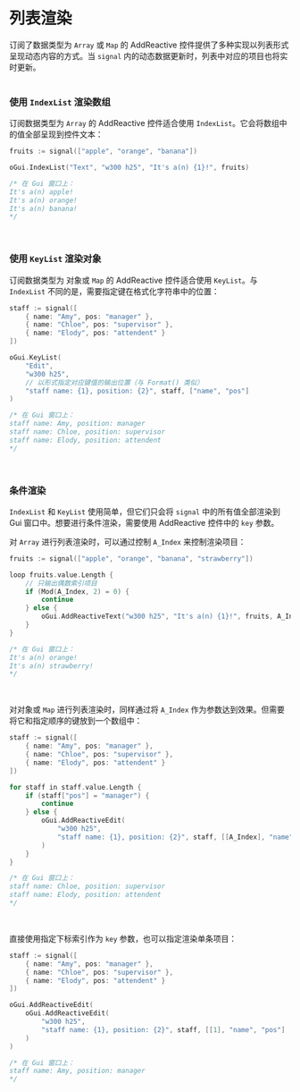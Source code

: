 # 列表渲染

订阅了数据类型为 `Array` 或 `Map` 的 AddReactive 控件提供了多种实现以列表形式呈现动态内容的方式。当 `signal` 内的动态数据更新时，列表中对应的项目也将实时更新。
<br>
<br>

### 使用 `IndexList` 渲染数组

订阅数据类型为 `Array` 的 AddReactive 控件适合使用 `IndexList`。它会将数组中的值全部呈现到控件文本：

```go
fruits := signal(["apple", "orange", "banana"])

oGui.IndexList("Text", "w300 h25", "It's a(n) {1}!", fruits)

/* 在 Gui 窗口上：
It's a(n) apple!
It's a(n) orange!
It's a(n) banana!
*/
```

<br>

### 使用 `KeyList` 渲染对象

订阅数据类型为 对象或 `Map` 的 AddReactive 控件适合使用 `KeyList`。与 `IndexList` 不同的是，需要指定键在格式化字符串中的位置：

```go
staff := signal([
    { name: "Amy", pos: "manager" },
    { name: "Chloe", pos: "supervisor" },
    { name: "Elody", pos: "attendent" }
])

oGui.KeyList(
    "Edit",
    "w300 h25",
    // 以形式指定对应键值的输出位置（与 Format() 类似）
    "staff name: {1}, position: {2}", staff, ["name", "pos"]
)

/* 在 Gui 窗口上：
staff name: Amy, position: manager
staff name: Chloe, position: supervisor
staff name: Elody, position: attendent
*/
```

<br>

### 条件渲染

`IndexList` 和 `KeyList` 使用简单，但它们只会将 `signal` 中的所有值全部渲染到 Gui 窗口中。想要进行条件渲染，需要使用 AddReactive 控件中的 `key` 参数。

对 `Array` 进行列表渲染时，可以通过控制 `A_Index` 来控制渲染项目：

```go
fruits := signal(["apple", "orange", "banana", "strawberry"])

loop fruits.value.Length {
    // 只输出偶数索引项目
    if (Mod(A_Index, 2) = 0) {
        continue
    } else {
        oGui.AddReactiveText("w300 h25", "It's a(n) {1}!", fruits, A_Index)
    }
}

/* 在 Gui 窗口上：
It's a(n) orange!
It's a(n) strawberry!
*/
```

<br>

对对象或 `Map` 进行列表渲染时，同样通过将 `A_Index` 作为参数达到效果。但需要将它和指定顺序的键放到一个数组中：

```go
staff := signal([
    { name: "Amy", pos: "manager" },
    { name: "Chloe", pos: "supervisor" },
    { name: "Elody", pos: "attendent" }
])

for staff in staff.value.Length {
    if (staff["pos"] = "manager") {
        continue
    } else {
        oGui.AddReactiveEdit(
            "w300 h25",
            "staff name: {1}, position: {2}", staff, [[A_Index], "name", "pos"]
        )
    }
}

/* 在 Gui 窗口上：
staff name: Chloe, position: supervisor
staff name: Elody, position: attendent
*/
```

<br>

直接使用指定下标索引作为 `key` 参数，也可以指定渲染单条项目：

```go
staff := signal([
    { name: "Amy", pos: "manager" },
    { name: "Chloe", pos: "supervisor" },
    { name: "Elody", pos: "attendent" }
])

oGui.AddReactiveEdit(
    oGui.AddReactiveEdit(
        "w300 h25",
        "staff name: {1}, position: {2}", staff, [[1], "name", "pos"]
    )
)

/* 在 Gui 窗口上：
staff name: Amy, position: manager
*/
```